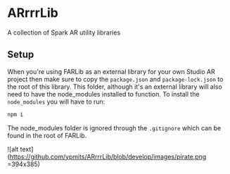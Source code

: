 # ARrrrLib
A collection of Spark AR utility libraries

## Setup
When you're using FARLib as an external library for your own Studio AR project then make sure to copy the ```package.json``` and ```package-lock.json``` to the root of this library. This folder, although it's an external library will also need to have the node_modules installed to function. To install the ```node_modules``` you will have to run:
```javascript
npm i
```
The node_modules folder is ignored through the ```.gitignore``` which can be found in the root of FARLib.

![alt text](https://github.com/ypmits/ARrrrLib/blob/develop/images/pirate.png =394x385)
